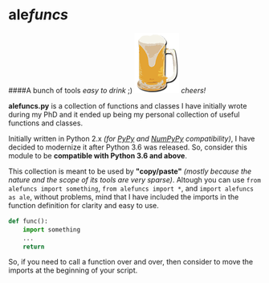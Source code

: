 # ale*funcs*
####A bunch of tools *easy to drink* ;)
![alt text](./alefuncs_logo.png "Logo Prova")
*cheers!*

**alefuncs.py** is a collection of functions and classes I have initially wrote during my PhD and it ended up being my personal collection of useful functions and classes.

Initially written in Python 2.x *(for [PyPy](https://pypy.org/) and [NumPyPy](https://bitbucket.org/pypy/numpy) compatibility)*, I have decided to modernize it after Python 3.6 was released. So, consider this module to be **compatible with Python 3.6 and above**.

This collection is meant to be used by **"copy/paste"** *(mostly because the nature and the scope of its tools are very sparse)*. Altough you can use `from alefuncs import something`, `from alefuncs import *`, and `import alefuncs as ale`, without problems, mind that I have included the imports in the function definition for clarity and easy to use.

~~~python
def func():
    import something
    ...
    return
~~~

So, if you need to call a function over and over, then consider to move the imports at the beginning of your script.


  






